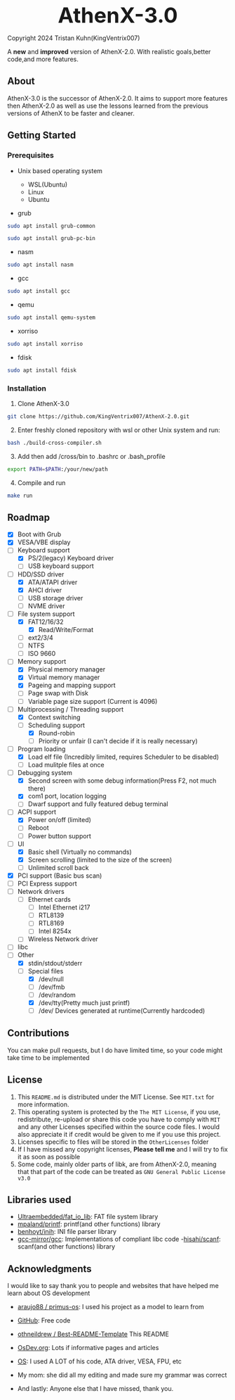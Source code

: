 <p align="center">
  <b><font size="20">AthenX-3.0</font></b>
</p>
Copyright 2024 Tristan Kuhn(KingVentrix007)

A **new** and **improved** version of AthenX-2.0. With realistic goals,better code,and more features.

## About

AthenX-3.0 is the successor of AthenX-2.0. It aims to support more features then AthenX-2.0 as well as use the lessons learned from the previous versions of AthenX to be faster and cleaner.

## Getting Started

### Prerequisites

- Unix based operating system

  - WSL(Ubuntu)
  - Linux
  - Ubuntu
- grub

```bash
sudo apt install grub-common
```

```bash
sudo apt install grub-pc-bin
```

- nasm

```bash
sudo apt install nasm
```

- gcc

```bash
sudo apt install gcc
```

- qemu

```bash
sudo apt install qemu-system
```

- xorriso

```bash
sudo apt install xorriso
```

- fdisk

```bash
sudo apt install fdisk
  ```

### Installation

1. Clone AthenX-3.0

```bash
git clone https://github.com/KingVentrix007/AthenX-2.0.git
```

2. Enter freshly cloned repository with wsl or other Unix system and run:

```bash
bash ./build-cross-compiler.sh
```

3. Add then add /cross/bin to .bashrc or .bash_profile

```bash
export PATH=$PATH:/your/new/path
```

4. Compile and run

```bash
make run
```

## Roadmap

- [X] Boot with Grub
- [X] VESA/VBE display
- [ ] Keyboard support
  - [X] PS/2(legacy) Keyboard driver
  - [ ] USB keyboard support
- [ ] HDD/SSD driver
  - [X] ATA/ATAPI driver
  - [X] AHCI driver
  - [ ] USB storage driver
  - [ ] NVME driver
- [ ] File system support
  - [X] FAT12/16/32
    - [X] Read/Write/Format
  - [ ] ext2/3/4
  - [ ] NTFS
  - [ ] ISO 9660
- [ ] Memory support
  - [X] Physical memory manager
  - [X] Virtual memory manager
  - [X] Pageing and mapping support
  - [ ] Page swap with Disk
  - [ ] Variable page size support (Current is 4096)
- [ ] Multiprocessing / Threading support
  - [X] Context switching
  - [ ] Scheduling support
    - [X] Round-robin
    - [ ] Priority or unfair (I can't decide if it is really necessary)
- [ ] Program loading
  - [X] Load elf file (Incredibly limited, requires Scheduler to be disabled)
  - [ ] Load mulitple files at once
- [ ] Debugging system
  - [X] Second screen with some debug information(Press F2, not much there)
  - [X] com1 port, location logging
  - [ ] Dwarf support and fully featured debug terminal
- [ ] ACPI support
  - [X] Power on/off (limited)
  - [ ] Reboot
  - [ ] Power button support
- [ ] UI
  - [X] Basic shell (Virtually no commands)
  - [X] Screen scrolling (limited to the size of the screen)
  - [ ] Unlimited scroll back
- [X] PCI support (Basic bus scan)
- [ ] PCI Express support
- [ ] Network drivers
  - [ ] Ethernet cards
    - [ ] Intel Ethernet i217
    - [ ] RTL8139
    - [ ] RTL8169
    - [ ] Intel 8254x
  - [ ] Wireless Network driver

- [ ] libc
- [ ] Other
  - [X] stdin/stdout/stderr
  - [ ] Special files
    - [X] /dev/null
    - [ ] /dev/fmb
    - [ ] /dev/random
    - [X] /dev/tty(Pretty much just printf)
    - [ ] /dev/ Devices generated at runtime(Currently hardcoded)

## Contributions
You can make pull requests, but I do have limited time, so your code might take time to be implemented
## License

1. This `README.md` is distributed under the MIT License. See `MIT.txt` for more information.
2. This operating system is protected by the `The MIT License`, if you use, redistribute, re-upload or share this code you have to comply with `MIT` and any other Licenses specified within the source code files. I would also appreciate it if credit would be given to me if you use this project.
3. Licenses specific to files will be stored in the `OtherLicenses` folder
4. If I have missed any copyright licenses, **Please tell me** and I will try to fix it as soon as possible
5. Some code, mainly older parts of libk, are from AthenX-2.0, meaning that that part of the code can be treated as `GNU General Public License v3.0`
<!-- up to commit 0042b667bb0f27fa8f3405d608e77dbf3c3ec78 on Tue Mar 12 06:15:09 2024 +0200 AthenX-3.0 was not publicly available   -->
## Libraries used

- [Ultraembedded/fat_io_lib](https://github.com/ultraembedded/fat_io_lib): FAT file system library
- [mpaland/printf](https://github.com/mpaland/printf/tree/master): printf(and other functions) library
- [benhoyt/inih](https://github.com/benhoyt/inih/tree/master): INI file parser library
- [gcc-mirror/gcc](https://github.com/gcc-mirror/gcc/tree/master/libiberty): Implementations of compliant libc code
-[hisahi/scanf](https://github.com/hisahi/scanf): scanf(and other functions) library

## Acknowledgments

I would like to say thank you to people and websites that have helped me learn about OS development

- [araujo88 / primus-os](https://github.com/araujo88/primus-os/tree/main): I used his project as a model to learn from
- [GitHub](https://github.com/): Free code
- [othneildrew
/
Best-README-Template](https://github.com/othneildrew/Best-README-Template) This README
- [OsDev.org](https://wiki.osdev.org/Main_Page): Lots if informative pages and articles


- [OS](https://github.com/pritamzope/OS): I used A LOT of his code, ATA driver, VESA, FPU, etc
- My mom:  she did all my editing and made sure my grammar was correct
- And lastly: Anyone else that I have missed, thank you.
